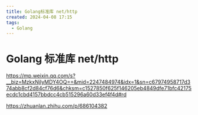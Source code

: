 ```yaml
---
title: Golang标准库 net/http
created: 2024-04-08 17:15
tags:
  - Golang
---
```


<!-- markdownlint-disable MD025 -->

# Golang 标准库 net/http

<https://mp.weixin.qq.com/s?__biz=MzkxNjIyMDY4OQ==&mid=2247484974&idx=1&sn=c67974958717d374abb8cf2d84cf76d6&chksm=c1527850f625f146205eb4849dfe71bfc42175ecdc1cbd4157bbdcc4cb515296a60d33ef4f4d#rd>

<https://zhuanlan.zhihu.com/p/686104382>
